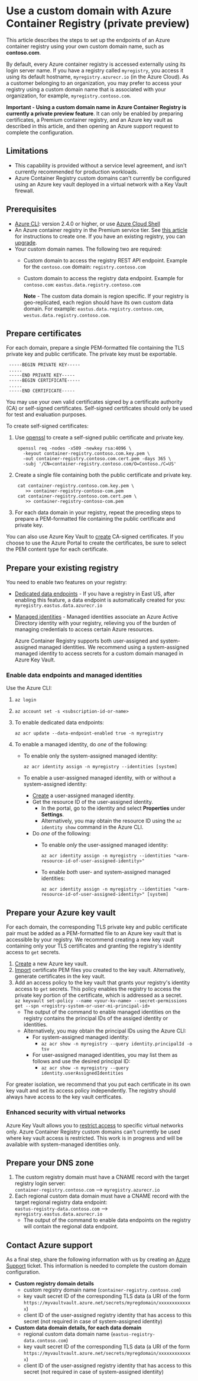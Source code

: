 # Use a custom domain with Azure Container Registry (private preview)

This article describes the steps to set up the endpoints of an Azure container registry using your own custom domain name, such as **contoso.com**.

By default, every Azure container registry is accessed externally using its login server name. If you have a registry called `myregistry`, you access it using its default hostname, `myregistry.azurecr.io` (in the Azure Cloud). As a customer belonging to an organization, you may prefer to access your registry using a custom domain name that is associated with your organization, for example, `myregistry.contoso.com`.

**Important - Using a custom domain name in Azure Container Registry is currently a private preview feature**. It can only be enabled by preparing certificates, a Premium container registry, and an Azure key vault as described in this article, and then opening an Azure support request to complete the configuration. 

## Limitations

* This capability is provided without a service level agreement, and isn't currently recommended for production workloads.
* Azure Container Registry custom domains can't currently be configured using an Azure key vault deployed in a virtual network with a Key Vault firewall. 

## Prerequisites
- [Azure CLI](https://docs.microsoft.com/cli/azure/): version 2.4.0 or higher, or use [Azure Cloud Shell](https://docs.microsoft.com/azure/cloud-shell/overview)
- An Azure container registry in the Premium service tier. See [this article](https://docs.microsoft.com/azure/container-registry/container-registry-get-started-azure-cli) for instructions to create one. If you have an existing registry, you can [upgrade](https://docs.microsoft.com/azure/container-registry/container-registry-skus#changing-tiers).
- Your custom domain names. The following two are required:
  - Custom domain to access the registry REST API endpoint. Example for the `contoso.com` domain: `registry.contoso.com` 
  - Custom domain to access the registry data endpoint. Example for `contoso.com`: `eastus.data.registry.contoso.com`

      **Note** - The custom data domain is region specific. If your registry is geo-replicated, each region should have its own custom data domain. For example: `eastus.data.registry.contoso.com`, `westus.data.registry.contoso.com`.

## Prepare certificates
  
For each domain,  prepare a single PEM-formatted file containing the TLS private key and public certificate. The private key must be exportable.

 ```
  -----BEGIN PRIVATE KEY-----  
  .....  
  -----END PRIVATE KEY-----  
  -----BEGIN CERTIFICATE-----  
  .....  
  -----END CERTIFICATE-----
  ```

You may use your own valid certificates signed by a certificate authority (CA) or self-signed certificates. Self-signed certificates should only be used for test and evaluation purposes.
  
To create self-signed certificates:
1. Use [openssl](https://github.com/openssl/openssl) to create a self-signed public certificate and private key.

   ```shell
    openssl req -nodes -x509 -newkey rsa:4096 \
      -keyout container-registry.contoso.com.key.pem \
      -out container-registry.contoso.com.cert.pem -days 365 \
      -subj '/CN=container-registry.contoso.com/O=Contoso./C=US'
   ```

2. Create a single file containing both the public certificate and private key.
   ```shell
    cat container-registry.contoso.com.key.pem \
       >> container-registry-contoso-com.pem
    cat container-registry.contoso.com.cert.pem \
       >> container-registry-contoso-com.pem
    ```
  3. For each data domain in your registry, repeat the preceding steps to prepare a PEM-formatted file containing the public certificate and private key.
  
You can also use Azure Key Vault to [create](https://docs.microsoft.com/azure/key-vault/certificate-scenarios) CA-signed certificates. If you choose to use the Azure Portal to create the certificates, be sure to select the PEM content type for each certificate.
 
## Prepare your existing registry

You need to enable two features on your registry:
- [Dedicated data endpoints](https://docs.microsoft.com/azure/container-registry/container-registry-firewall-access-rules#enable-dedicated-data-endpoints) -  If you have a registry in East US, after enabling this feature, a data endpoint is automatically created for you: `myregistry.eastus.data.azurecr.io`
  
- [Managed identities](https://docs.microsoft.com/azure/active-directory/managed-identities-azure-resources/overview) - Managed identities associate an Azure Active Directory identity with your registry, relieving you of the burden of managing credentials to access certain Azure resources.
 
  Azure Container Registry supports both user-assigned and system-assigned managed identities. We recommend using a system-assigned managed identity to access secrets for a custom domain managed in Azure Key Vault.

### Enable data endpoints and managed identities

Use the Azure CLI:
1. `az login`
2. `az account set -s <subscription-id-or-name> `
3. To enable dedicated data endpoints:

   `az acr update --data-endpoint-enabled true -n myregistry`
1.  To enable a managed identity, do _one_ of the following:
    - To enable only the system-assigned managed identity: 
    
      `az acr identity assign -n myregistry --identities [system]`
    - To enable a user-assigned managed identity, with or without a system-assigned identity: 
      - [Create](https://docs.microsoft.com/azure/active-directory/managed-identities-azure-resources/how-to-manage-ua-identity-portal) a user-assigned managed identity.
      - Get the resource ID of the user-assigned identity. 
          - In the portal, go to the identity and select **Properties** under **Settings**.
          - Alternatively, you may obtain the resource ID using the `az identity show` command in the Azure CLI.
      - Do _one_ of the following:
        - To enable _only_ the user-assigned managed identity:
        
          `az acr identity assign -n myregistry --identities "<arm-resource-id-of-user-assigned-identity>"`
        - To enable _both_ user- and system-assigned managed identities:
         
          `az acr identity assign -n myregistry --identities "<arm-resource-id-of-user-assigned-identity>" [system]`

## Prepare your Azure key vault

For each domain, the corresponding TLS private key and public certificate pair must be added as a PEM-formatted file to an Azure key vault that is accessible by your registry. We recommend creating a new key vault containing only your TLS certificates and granting the registry's identity access to `get` secrets.
1. [Create](https://docs.microsoft.com/azure/key-vault/) a new Azure key vault.
2. [Import](https://docs.microsoft.com/en-us/azure/key-vault/certificates/tutorial-import-certificate) certificate PEM files you created to the key vault. Alternatively, generate certificates in the key vault.
3. Add an access policy to the key vault that grants your registry's identity access to `get` secrets. This policy enables the registry to access the private key portion of the certificate, which is addressed as a secret.\
   `az keyvault set-policy --name <your-kv-name> --secret-permissions get --spn <registry-system-or-user-mi-principal-id>`
   - The output of the command to enable managed identities on the registry contains the principal IDs of the assiged identity or identities.
   - Alternatively, you may obtain the principal IDs using the Azure CLI:
     - For system-assigned managed identity:
       - `az acr show -n myregistry --query identity.principalId -o tsv`
     - For user-assigned managed identities, you may list them as follows and use the desired principal ID:
       - `az acr show -n myregistry --query identity.userAssignedIdentities`

For greater isolation, we recommend that you put each certificate in its own key vault and set its access policy independently. The registry should always have access to the key vault certficates.

### Enhanced security with virtual networks
Azure Key Vault allows you to [restrict access](https://docs.microsoft.com/azure/key-vault/key-vault-overview-vnet-service-endpoints) to specific virtual networks only. Azure Container Registry custom domains can't currently be used where key vault access is restricted. This work is in progress and will be available with system-managed identities only.
   
## Prepare your DNS zone
1. The custom registry domain must have a CNAME record with the target registry login server:\
   `container-registry.contoso.com` --> `myregistry.azurecr.io`
2. Each regional custom data domain must have a CNAME record with the target regional registry data endpoint:\
   `eastus-registry-data.contoso.com` --> `myregistry.eastus.data.azurecr.io`
   - The output of the command to enable data endpoints on the registry will contain the regional data endpoint.
   
## Contact Azure support
As a final step, share the following information with us by creating an [Azure Support](https://azure.microsoft.com/support/create-ticket/) ticket. This information is needed to complete the custom domain configuration.
- **Custom registry domain details**
  - custom registry domain name (`container-registry.contoso.com`)
  - key vault secret ID of the corresponding TLS data (a URI of the form `https://myvaultvault.azure.net/secrets/myregdomain/xxxxxxxxxxxxx`)
  - client ID of the user-assigned registry identity that has access to this secret (not required in case of system-assigned identity)
- **Custom data domain details, for each data domain**
  - regional custom data domain name (`eastus-registry-data.contoso.com`)
  - key vault secret ID of the corresponding TLS data (a URI of the form `https://myvaultvault.azure.net/secrets/myregdomain/xxxxxxxxxxxxx`)
  - client ID of the user-assigned registry identity that has access to this secret (not required in case of system-assigned identiity)
